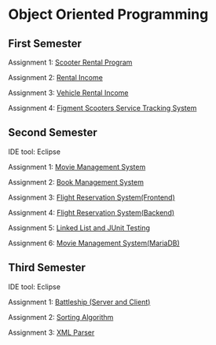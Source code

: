 # Object Oriented Programming

## First Semester

Assignment 1: [Scooter Rental Program](https://github.com/tix123/Object-Oriented-Programming/tree/main/1st-semester/assignment-1)

Assignment 2: [Rental Income](https://github.com/tix123/Object-Oriented-Programming/tree/main/1st-semester/assignment-2)

Assignment 3: [Vehicle Rental Income](https://github.com/tix123/Object-Oriented-Programming/tree/main/1st-semester/assignment-3)

Assignment 4: [Figment Scooters Service Tracking System](https://github.com/tix123/Object-Oriented-Programming/tree/main/1st-semester/assignment-4)

## Second Semester

IDE tool: Eclipse

Assignment 1: [Movie Management System](https://github.com/tix123/Object-Oriented-Programming/tree/main/2nd-semester/assignment-1)

Assignment 2: [Book Management System](https://github.com/tix123/Object-Oriented-Programming/tree/main/2nd-semester/assignment-2)

Assignment 3: [Flight Reservation System(Frontend)](https://github.com/tix123/Object-Oriented-Programming/tree/main/2nd-semester/assignment-3)

Assignment 4: [Flight Reservation System(Backend)](https://github.com/tix123/Object-Oriented-Programming/tree/main/2nd-semester/assignment-4)

Assignment 5: [Linked List and JUnit Testing](https://github.com/tix123/Object-Oriented-Programming/tree/main/2nd-semester/assignment-5)

Assignment 6: [Movie Management System(MariaDB)](https://github.com/tix123/Object-Oriented-Programming/tree/main/2nd-semester/assignment-6)

## Third Semester

IDE tool: Eclipse

Assignment 1: [Battleship (Server and Client)](https://github.com/tix123/Object-Oriented-Programming/tree/main/3rd-semester/assignment-1)

Assignment 2: [Sorting Algorithm](https://github.com/tix123/Object-Oriented-Programming/tree/main/3rd-semester/assignment-2)

Assignment 3: [XML Parser](https://github.com/tix123/Object-Oriented-Programming/tree/main/3rd-semester/assignment-3)
